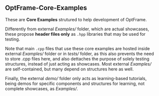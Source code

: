 ## OptFrame-Core-Examples

These are **Core Examples** strutured to help development of OptFrame.

Differently from external *Examples/* folder, which are actual showcases, 
these propose **header files only** as `.hpp` libraries that may be used for testing.

Note that main `.cpp` files that use these core examples are hosted inside external *Examples/*
folder or in *tests/* folder, as this also prevents the need to store .cpp files here, and also dettaches the purpose of solely testing structures, instead of just acting as showcases.
Most external *Examples/* are self-contained, but many depend on structures here as well.

Finally, the external *demo/* folder only acts as learning-based tutorials, being demos for specific
components and structures for learning, not complete showcases, as *Examples/*.
